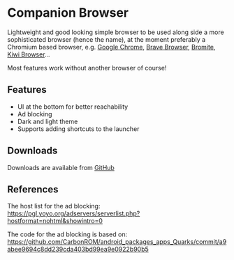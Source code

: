 # Companion Browser
Lightweight and good looking simple browser to be used along side a more sophisticated browser (hence the name), at the moment preferably a Chromium based browser, e.g. [Google Chrome](https://play.google.com/store/apps/details?id=com.android.chrome), [Brave Browser](https://play.google.com/store/apps/details?id=com.brave.browser), [Bromite](https://www.bromite.org/), [Kiwi Browser](https://play.google.com/store/apps/details?id=com.kiwibrowser.browser)...

Most features work without another browser of course!

## Features
* UI at the bottom for better reachability
* Ad blocking
* Dark and light theme
* Supports adding shortcuts to the launcher

## Downloads
Downloads are available from [GitHub](https://github.com/badener95/Companion-Browser/releases/latest)

## References
The host list for the ad blocking: https://pgl.yoyo.org/adservers/serverlist.php?hostformat=nohtml&showintro=0

The code for the ad blocking is based on: https://github.com/CarbonROM/android_packages_apps_Quarks/commit/a9abee9694c8dd239cda403bd99ea9e0922b90b5
